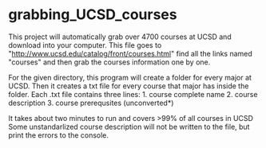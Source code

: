 # grabbing_UCSD_courses

This project will automatically grab over 4700 courses at UCSD and download into your computer. 
This file goes to "http://www.ucsd.edu/catalog/front/courses.html"
find all the links named "courses" and then grab the courses information
one by one.

For the given directory, this program will create a folder for every major
at UCSD. Then it creates a txt file for every course that major has inside
the folder. Each .txt file contains three lines:
    1. course complete name
    2. course description
    3. course prerequsites (unconverted*)

It takes about two minutes to run and covers >99% of all courses in UCSD
Some unstandarlized course description will not be written to the file,
but print the errors to the console.
